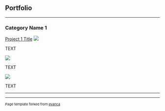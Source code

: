 ## Portfolio

---

### Category Name 1 

[Project 1 Title](/sample_page)
<img src="images/dummy_thumbnail.jpg?raw=true"/>

TEXT

<img src="images/dummy_thumbnail.jpg?raw=true"/>

TEXT

<img src="images/dummy_thumbnail.jpg?raw=true"/>

TEXT

---




---
<p style="font-size:11px">Page template forked from <a href="">evanca</a></p>
<!-- Remove above link if you don't want to attibute -->
